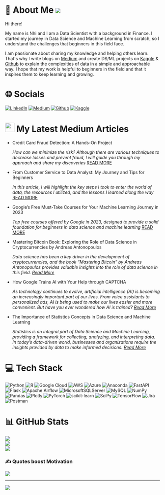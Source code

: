 # 💫 About Me ![](https://komarev.com/ghpvc/?username=your-github-username&color=green)
Hi there!

My name is Nhi and I am a Data Scientist with a background in Finance. I started my journey in Data Science and Machine Learning from scratch, so I understand the challenges that beginners in this field face.

I am passionate about sharing my knowledge and helping others learn. That's why I write blogs on [Medium](https://medium.com/@yennhi95zz) and create DS/ML projects on [Kaggle](https://www.kaggle.com/nhiyen/code) & [Github](https://github.com/yennhi95zz) to explain the complexities of data in a simple and approachable way. I hope that my work is helpful to beginners in the field and that it inspires them to keep learning and growing.



# 🌐 Socials
[![LinkedIn](https://img.shields.io/badge/-LinkedIn-blue?style=for-the-badge&logo=linkedin&logoColor=white)](https://www.linkedin.com/in/nhi-yen/)
[![Medium](https://img.shields.io/badge/-Medium-black?style=for-the-badge&logo=medium&logoColor=white)](https://medium.com/@yennhi95zz)
[![Github](https://img.shields.io/badge/-Github-grey?style=for-the-badge&logo=github&logoColor=white)](https://github.com/yennhi95zz)
[![Kaggle](https://img.shields.io/badge/-Kaggle-blue?style=for-the-badge&logo=kaggle&logoColor=white)](https://www.kaggle.com/nhiyen)

# <img src="https://user-images.githubusercontent.com/88694623/222451106-a0f59462-15e7-47e3-95de-eaa020871493.png" width="30" height="30"> My Latest Medium Articles

- Credit Card Fraud Detection: A Hands-On Project
  
  *How can we minimize the risk? Although there are various techniques to decrease losses and prevent fraud, I will guide you through my approach and share my discoveries* [READ MORE](https://medium.com/@yennhi95zz/credit-card-fraud-detection-a-hands-on-project-760cad61b1da)
  
- From Customer Service to Data Analyst: My Journey and Tips for Beginners
  
  *In this article, I will highlight the key steps I took to enter the world of data, the resources I utilized, and the lessons I learned along the way* [READ MORE](https://medium.com/@yennhi95zz/from-customer-service-to-data-analyst-my-journey-and-tips-for-beginners-ec590eb51efd)
  
- Google’s Free Must-Take Courses for Your Machine Learning Journey in 2023
  
  *Top free courses offered by Google in 2023, designed to provide a solid foundation for beginners in data science and machine learning* [READ MORE](https://medium.com/@yennhi95zz/googles-free-must-take-courses-for-your-machine-learning-journey-in-2023-89d22e02ffdb)
  
- Mastering Bitcoin Book: Exploring the Role of Data Science in Cryptocurrencies by Andreas Antonopoulos

  *Data science has been a key driver in the development of cryptocurrencies, and the book “Mastering Bitcoin” by Andreas Antonopoulos provides valuable insights into the role of data science in this field. [Read More](https://medium.com/@yennhi95zz/mastering-bitcoin-book-exploring-the-role-of-data-science-in-cryptocurrencies-by-andreas-354117d3c2e6)*
- How Google Trains AI with Your Help through CAPTCHA

  *As technology continues to evolve, artificial intelligence (AI) is becoming an increasingly important part of our lives. From voice assistants to personalized ads, AI is being used to make our lives easier and more convenient. But have you ever wondered how AI is trained? [Read More](https://medium.com/@yennhi95zz/how-google-trains-ai-with-your-help-through-captcha-876cb4eb4d01)*
- The Importance of Statistics Concepts in Data Science and Machine Learning

  *Statistics is an integral part of Data Science and Machine Learning, providing a framework for collecting, analyzing, and interpreting data. In today’s   data-driven world, businesses and organizations require the insights provided by data to make informed decisions. [Read More](https://medium.com/@yennhi95zz/the-importance-of-statistics-concepts-in-data-science-and-machine-learning-e84451c7b67)*



# 💻 Tech Stack
![Python](https://img.shields.io/badge/python-3670A0?style=plastic&logo=python&logoColor=ffdd54) ![R](https://img.shields.io/badge/r-%23276DC3.svg?style=plastic&logo=r&logoColor=white) ![Google Cloud](https://img.shields.io/badge/Google%20Cloud-%234285F4.svg?style=plastic&logo=google-cloud&logoColor=white) ![AWS](https://img.shields.io/badge/AWS-%23FF9900.svg?style=plastic&logo=amazon-aws&logoColor=white) ![Azure](https://img.shields.io/badge/azure-%230072C6.svg?style=plastic&logo=azure-devops&logoColor=white) ![Anaconda](https://img.shields.io/badge/Anaconda-%2344A833.svg?style=plastic&logo=anaconda&logoColor=white) ![FastAPI](https://img.shields.io/badge/FastAPI-005571?style=plastic&logo=fastapi) ![Flask](https://img.shields.io/badge/flask-%23000.svg?style=plastic&logo=flask&logoColor=white) ![Apache Airflow](https://img.shields.io/badge/Apache%20Airflow-017CEE?style=plastic&logo=Apache%20Airflow&logoColor=white) ![MicrosoftSQLServer](https://img.shields.io/badge/Microsoft%20SQL%20Sever-CC2927?style=plastic&logo=microsoft%20sql%20server&logoColor=white) ![MySQL](https://img.shields.io/badge/mysql-%2300f.svg?style=plastic&logo=mysql&logoColor=white) ![NumPy](https://img.shields.io/badge/numpy-%23013243.svg?style=plastic&logo=numpy&logoColor=white) ![Pandas](https://img.shields.io/badge/pandas-%23150458.svg?style=plastic&logo=pandas&logoColor=white) ![Plotly](https://img.shields.io/badge/Plotly-%233F4F75.svg?style=plastic&logo=plotly&logoColor=white) ![PyTorch](https://img.shields.io/badge/PyTorch-%23EE4C2C.svg?style=plastic&logo=PyTorch&logoColor=white) ![scikit-learn](https://img.shields.io/badge/scikit--learn-%23F7931E.svg?style=plastic&logo=scikit-learn&logoColor=white) ![SciPy](https://img.shields.io/badge/SciPy-%230C55A5.svg?style=plastic&logo=scipy&logoColor=%white) ![TensorFlow](https://img.shields.io/badge/TensorFlow-%23FF6F00.svg?style=plastic&logo=TensorFlow&logoColor=white) ![Jira](https://img.shields.io/badge/jira-%230A0FFF.svg?style=plastic&logo=jira&logoColor=white) ![Postman](https://img.shields.io/badge/Postman-FF6C37?style=plastic&logo=postman&logoColor=white)

# 📊 GitHub Stats
![](https://github-readme-stats.vercel.app/api?username=yennhi95zz&theme=dark&hide_border=false&include_all_commits=true&count_private=true)<br/>
![](https://github-readme-streak-stats.herokuapp.com/?user=yennhi95zz&theme=dark&hide_border=false)<br/>
![](https://github-readme-stats.vercel.app/api/top-langs/?username=yennhi95zz&theme=dark&hide_border=false&include_all_commits=true&count_private=true&layout=compact)

### ✍️ Quotes boost Motivation
![](https://quotes-github-readme.vercel.app/api?type=horizontal&theme=radical)

---
[![](https://visitcount.itsvg.in/api?id=yennhi95zz&icon=0&color=0)](https://visitcount.itsvg.in)

<!-- Proudly created with GPRM ( https://gprm.itsvg.in ) -->
